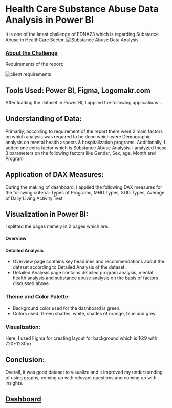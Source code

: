 # Health Care Substance Abuse Data Analysis in Power BI
It is one of the latest challenge of EDNA23 which is regarding Substance Abuse in HealthCare Sector.
![Substance Abuse Data Analysis](https://user-images.githubusercontent.com/72240938/192832661-9a1dd01a-a631-4cfe-9042-80111d98b55c.jpg)

### [About the Challenge](https://forum.enterprisedna.co/t/challenge-23-health-substance-abuse-report-analysis/28873)

Requirements of the report:

![client requirements](https://user-images.githubusercontent.com/72240938/192832804-cb4cff76-66f0-47a5-95e2-03914a85323b.png)

## Tools Used: Power BI, Figma, Logomakr.com

After loading the dataset in Power BI, I applied the following applications...

## Understanding of Data:
Primarily, according to requirement of the report there were 2 main factors on which analysis was required to be done which were Demographic analysis on mental
health aspects & hospitalization programs.
Additionally, I added one extra factor which is Substance Abuse Analysis.
I analyzed these 3 parameters on the following factors like Gender, Sex, age, Month and Program

## Application of DAX Measures:
During the making of dashboard, I applied the following DAX measures for the following criteria:
Types of Programs, MHD Types, SUD Types, Average of Daily Living Activity Test

## Visualization in Power BI:
I splitted the pages namely in 2 pages which are:
#### Overview  
#### Detailed Analysis
* Overview page contains key headlines and recommendations about the dataset according to Detailed Analysis of the dataset.
* Detailed Analysis page contains detailed program analysis, mental health analysis and substance abuse analysis on the basis of factors discussed above.

### Theme and Color Palette:
* Background color used for the dashboard is green.
* Colors used: Green shades, white, shades of orange, blue and grey.

### Visualization:
Here, I used Figma for creating layout for background which is 16:9 with 720*1280px

## Conclusion:
Overall, it was good dataset to visualize and it improved my understanding of using graphs, coming up with relevant questions and coming up with insights.

## [Dashboard](https://app.powerbi.com/view?r=eyJrIjoiMTNiZTgwNGQtYzgxNi00ZmU3LTliOTUtOWU0NDUwZjA2NTA1IiwidCI6ImQ3MzA2Mjg2LTllYTUtNDUyNi05N2FjLTJmMzg2MzAwODY4MCJ9&pageName=ReportSection015dfb0948f112ce6dc1)









